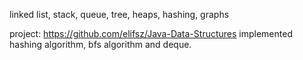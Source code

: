 linked list, stack, queue, tree, heaps, hashing, graphs

project: https://github.com/elifsz/Java-Data-Structures implemented hashing algorithm, bfs algorithm and deque.
